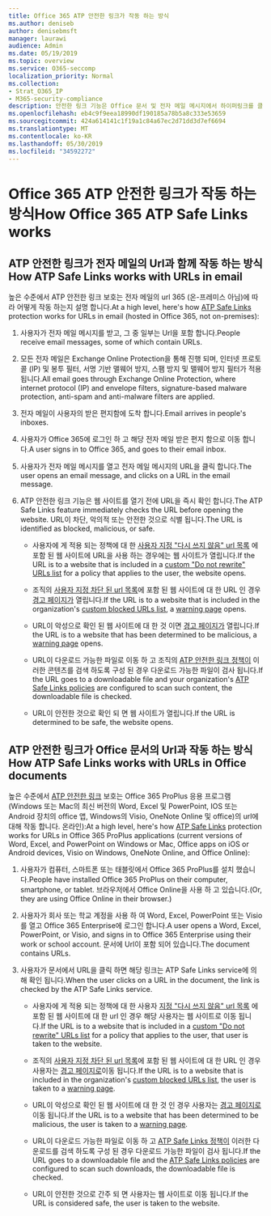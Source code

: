 ```yaml
---
title: Office 365 ATP 안전한 링크가 작동 하는 방식
ms.author: deniseb
author: denisebmsft
manager: laurawi
audience: Admin
ms.date: 05/19/2019
ms.topic: overview
ms.service: O365-seccomp
localization_priority: Normal
ms.collection:
- Strat_O365_IP
- M365-security-compliance
description: 안전한 링크 기능은 Office 문서 및 전자 메일 메시지에서 하이퍼링크를 클릭 하 여 확인할 시간을 제공 합니다. 이 문서를 읽으면 ATP 안전한 링크가 작동 하는 방식을 확인할 수 있습니다.
ms.openlocfilehash: eb4c9f9eea18990df190185a78b5a8c333e53659
ms.sourcegitcommit: 424a614141c1f19a1c84a67ec2d71dd3d7ef6694
ms.translationtype: MT
ms.contentlocale: ko-KR
ms.lasthandoff: 05/30/2019
ms.locfileid: "34592272"
---
```

# <a name="how-office-365-atp-safe-links-works"></a><span data-ttu-id="fb134-104">Office 365 ATP 안전한 링크가 작동 하는 방식</span><span class="sxs-lookup"><span data-stu-id="fb134-104">How Office 365 ATP Safe Links works</span></span>
         
## <a name="how-atp-safe-links-works-with-urls-in-email"></a><span data-ttu-id="fb134-105">ATP 안전한 링크가 전자 메일의 Url과 함께 작동 하는 방식</span><span class="sxs-lookup"><span data-stu-id="fb134-105">How ATP Safe Links works with URLs in email</span></span>

<span data-ttu-id="fb134-106">높은 수준에서 ATP 안전한 링크 보호는 전자 메일의 url 365 (온-프레미스 아님)에 따라 어떻게 작동 하는지 설명 합니다.</span><span class="sxs-lookup"><span data-stu-id="fb134-106">At a high level, here's how [ATP Safe Links](atp-safe-links.md) protection works for URLs in email (hosted in Office 365, not on-premises):</span></span>
  
1. <span data-ttu-id="fb134-107">사용자가 전자 메일 메시지를 받고, 그 중 일부는 Url을 포함 합니다.</span><span class="sxs-lookup"><span data-stu-id="fb134-107">People receive email messages, some of which contain URLs.</span></span>
    
2. <span data-ttu-id="fb134-108">모든 전자 메일은 Exchange Online Protection을 통해 진행 되며, 인터넷 프로토콜 (IP) 및 봉투 필터, 서명 기반 맬웨어 방지, 스팸 방지 및 맬웨어 방지 필터가 적용 됩니다.</span><span class="sxs-lookup"><span data-stu-id="fb134-108">All email goes through Exchange Online Protection, where internet protocol (IP) and envelope filters, signature-based malware protection, anti-spam and anti-malware filters are applied.</span></span> 
    
3. <span data-ttu-id="fb134-109">전자 메일이 사용자의 받은 편지함에 도착 합니다.</span><span class="sxs-lookup"><span data-stu-id="fb134-109">Email arrives in people's inboxes.</span></span>
    
4. <span data-ttu-id="fb134-110">사용자가 Office 365에 로그인 하 고 해당 전자 메일 받은 편지 함으로 이동 합니다.</span><span class="sxs-lookup"><span data-stu-id="fb134-110">A user signs in to Office 365, and goes to their email inbox.</span></span>
    
5. <span data-ttu-id="fb134-111">사용자가 전자 메일 메시지를 열고 전자 메일 메시지의 URL을 클릭 합니다.</span><span class="sxs-lookup"><span data-stu-id="fb134-111">The user opens an email message, and clicks on a URL in the email message.</span></span>
    
6. <span data-ttu-id="fb134-112">ATP 안전한 링크 기능은 웹 사이트를 열기 전에 URL을 즉시 확인 합니다.</span><span class="sxs-lookup"><span data-stu-id="fb134-112">The ATP Safe Links feature immediately checks the URL before opening the website.</span></span> <span data-ttu-id="fb134-113">URL이 차단, 악의적 또는 안전한 것으로 식별 됩니다.</span><span class="sxs-lookup"><span data-stu-id="fb134-113">The URL is identified as blocked, malicious, or safe.</span></span>
    
    - <span data-ttu-id="fb134-114">사용자에 게 적용 되는 정책에 대 한 [사용자 지정 "다시 쓰지 않음" url 목록](set-up-a-custom-do-not-rewrite-urls-list-with-atp.md) 에 포함 된 웹 사이트에 URL을 사용 하는 경우에는 웹 사이트가 열립니다.</span><span class="sxs-lookup"><span data-stu-id="fb134-114">If the URL is to a website that is included in a [custom "Do not rewrite" URLs list](set-up-a-custom-do-not-rewrite-urls-list-with-atp.md) for a policy that applies to the user, the website opens.</span></span> 
    
    - <span data-ttu-id="fb134-115">조직의 [사용자 지정 차단 된 url 목록](set-up-a-custom-blocked-urls-list-wtih-atp.md)에 포함 된 웹 사이트에 대 한 URL 인 경우 [경고 페이지가](atp-safe-links-warning-pages.md) 열립니다.</span><span class="sxs-lookup"><span data-stu-id="fb134-115">If the URL is to a website that is included in the organization's [custom blocked URLs list](set-up-a-custom-blocked-urls-list-wtih-atp.md), a [warning page](atp-safe-links-warning-pages.md) opens.</span></span> 
    
    - <span data-ttu-id="fb134-116">URL이 악성으로 확인 된 웹 사이트에 대 한 것 이면 [경고 페이지가](atp-safe-links-warning-pages.md) 열립니다.</span><span class="sxs-lookup"><span data-stu-id="fb134-116">If the URL is to a website that has been determined to be malicious, a [warning page](atp-safe-links-warning-pages.md) opens.</span></span> 
    
    - <span data-ttu-id="fb134-117">URL이 다운로드 가능한 파일로 이동 하 고 조직의 [ATP 안전한 링크 정책이](set-up-atp-safe-links-policies.md) 이러한 콘텐츠를 검색 하도록 구성 된 경우 다운로드 가능한 파일이 검사 됩니다.</span><span class="sxs-lookup"><span data-stu-id="fb134-117">If the URL goes to a downloadable file and your organization's [ATP Safe Links policies](set-up-atp-safe-links-policies.md) are configured to scan such content, the downloadable file is checked.</span></span> 
    
    - <span data-ttu-id="fb134-118">URL이 안전한 것으로 확인 되 면 웹 사이트가 열립니다.</span><span class="sxs-lookup"><span data-stu-id="fb134-118">If the URL is determined to be safe, the website opens.</span></span>
    
## <a name="how-atp-safe-links-works-with-urls-in-office-documents"></a><span data-ttu-id="fb134-119">ATP 안전한 링크가 Office 문서의 Url과 작동 하는 방식</span><span class="sxs-lookup"><span data-stu-id="fb134-119">How ATP Safe Links works with URLs in Office documents</span></span>

<span data-ttu-id="fb134-120">높은 수준에서 [ATP 안전한 링크](atp-safe-links.md) 보호는 Office 365 ProPlus 응용 프로그램 (Windows 또는 Mac의 최신 버전의 Word, Excel 및 PowerPoint, IOS 또는 Android 장치의 office 앱, Windows의 Visio, OneNote Online 및 office)의 url에 대해 작동 합니다. 온라인):</span><span class="sxs-lookup"><span data-stu-id="fb134-120">At a high level, here's how [ATP Safe Links](atp-safe-links.md) protection works for URLs in Office 365 ProPlus applications (current versions of Word, Excel, and PowerPoint on Windows or Mac, Office apps on iOS or Android devices, Visio on Windows, OneNote Online, and Office Online):</span></span>
  
1. <span data-ttu-id="fb134-121">사용자가 컴퓨터, 스마트폰 또는 태블릿에서 Office 365 ProPlus를 설치 했습니다.</span><span class="sxs-lookup"><span data-stu-id="fb134-121">People have installed Office 365 ProPlus on their computer, smartphone, or tablet.</span></span> <span data-ttu-id="fb134-122">브라우저에서 Office Online을 사용 하 고 있습니다.</span><span class="sxs-lookup"><span data-stu-id="fb134-122">(Or, they are using Office Online in their browser.)</span></span>
    
2. <span data-ttu-id="fb134-123">사용자가 회사 또는 학교 계정을 사용 하 여 Word, Excel, PowerPoint 또는 Visio를 열고 Office 365 Enterprise에 로그인 합니다.</span><span class="sxs-lookup"><span data-stu-id="fb134-123">A user opens a Word, Excel, PowerPoint, or Visio, and signs in to Office 365 Enterprise using their work or school account.</span></span> <span data-ttu-id="fb134-124">문서에 Url이 포함 되어 있습니다.</span><span class="sxs-lookup"><span data-stu-id="fb134-124">The document contains URLs.</span></span>
    
3. <span data-ttu-id="fb134-125">사용자가 문서에서 URL을 클릭 하면 해당 링크는 ATP Safe Links service에 의해 확인 됩니다.</span><span class="sxs-lookup"><span data-stu-id="fb134-125">When the user clicks on a URL in the document, the link is checked by the ATP Safe Links service.</span></span>
    
      - <span data-ttu-id="fb134-126">사용자에 게 적용 되는 정책에 대 한 사용자 [지정 "다시 쓰지 않음" url 목록](set-up-a-custom-do-not-rewrite-urls-list-with-atp.md) 에 포함 된 웹 사이트에 대 한 url 인 경우 해당 사용자는 웹 사이트로 이동 됩니다.</span><span class="sxs-lookup"><span data-stu-id="fb134-126">If the URL is to a website that is included in a [custom "Do not rewrite" URLs list](set-up-a-custom-do-not-rewrite-urls-list-with-atp.md) for a policy that applies to the user, that user is taken to the website.</span></span> 
    
      - <span data-ttu-id="fb134-127">조직의 [사용자 지정 차단 된 url 목록](set-up-a-custom-blocked-urls-list-wtih-atp.md)에 포함 된 웹 사이트에 대 한 URL 인 경우 사용자는 [경고 페이지로](atp-safe-links-warning-pages.md)이동 됩니다.</span><span class="sxs-lookup"><span data-stu-id="fb134-127">If the URL is to a website that is included in the organization's [custom blocked URLs list](set-up-a-custom-blocked-urls-list-wtih-atp.md), the user is taken to a [warning page](atp-safe-links-warning-pages.md).</span></span>
    
      - <span data-ttu-id="fb134-128">URL이 악성으로 확인 된 웹 사이트에 대 한 것 인 경우 사용자는 [경고 페이지로](atp-safe-links-warning-pages.md)이동 됩니다.</span><span class="sxs-lookup"><span data-stu-id="fb134-128">If the URL is to a website that has been determined to be malicious, the user is taken to a [warning page](atp-safe-links-warning-pages.md).</span></span>
    
      - <span data-ttu-id="fb134-129">URL이 다운로드 가능한 파일로 이동 하 고 [ATP Safe Links 정책이](set-up-atp-safe-links-policies.md) 이러한 다운로드를 검색 하도록 구성 된 경우 다운로드 가능한 파일이 검사 됩니다.</span><span class="sxs-lookup"><span data-stu-id="fb134-129">If the URL goes to a downloadable file and the [ATP Safe Links policies](set-up-atp-safe-links-policies.md) are configured to scan such downloads, the downloadable file is checked.</span></span> 
    
      - <span data-ttu-id="fb134-130">URL이 안전한 것으로 간주 되 면 사용자는 웹 사이트로 이동 됩니다.</span><span class="sxs-lookup"><span data-stu-id="fb134-130">If the URL is considered safe, the user is taken to the website.</span></span>

